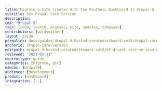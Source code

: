 ```yaml
---
title: Migrate a Site Created With the Pantheon Dashboard to Drupal 9
subtitle: Set Drupal Core Version
description: 
cms: "Drupal 9"
tags: [code, launch, migrate, site, updates, composer]
contributors: [wordsmither]
layout: guide
permalink: docs/guides/drupal-9-hosted-createdashboard-set8/drupal-core-version
anchorid: drupal-core-version
editpath: drupal-9-hosted-createdashboard-set8/07-drupal-core-version.md
reviewed: "2021-03-31"
contenttype: guide
categories: [migrate, git]
newcms: [drupal9]
audience: [development]
product: [dashboard]
integration: [--]
---
```


<Partial file="drupal-9/core-version.md" />
